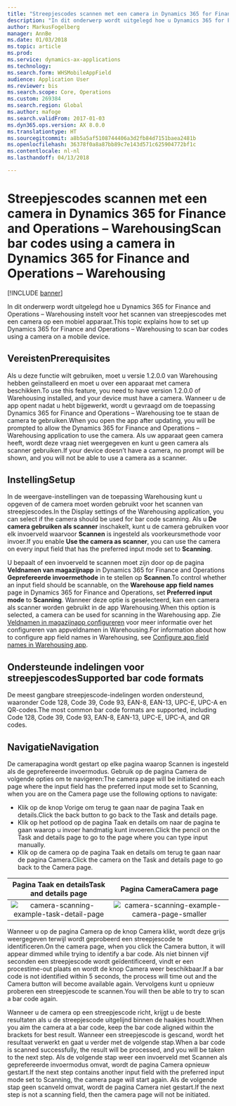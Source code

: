 ```yaml
---
title: "Streepjescodes scannen met een camera in Dynamics 365 for Finance and Operations – Warehousing"
description: "In dit onderwerp wordt uitgelegd hoe u Dynamics 365 for Finance and Operations – Warehousing instelt voor het scannen van streepjescodes met een camera op een mobiel apparaat."
author: MarkusFogelberg
manager: AnnBe
ms.date: 01/03/2018
ms.topic: article
ms.prod: 
ms.service: dynamics-ax-applications
ms.technology: 
ms.search.form: WHSMobileAppField
audience: Application User
ms.reviewer: bis
ms.search.scope: Core, Operations
ms.custom: 269384
ms.search.region: Global
ms.author: mafoge
ms.search.validFrom: 2017-01-03
ms.dyn365.ops.version: AX 8.0.0
ms.translationtype: HT
ms.sourcegitcommit: a8b5a5af5108744406a3d2fb84d7151baea2481b
ms.openlocfilehash: 36378f0a8a87bb89c7e143d571c625904772bf1c
ms.contentlocale: nl-nl
ms.lasthandoff: 04/13/2018

---
```


# <a name="scan-bar-codes-using-a-camera-in-dynamics-365-for-finance-and-operations--warehousing"></a><span data-ttu-id="7ca14-103">Streepjescodes scannen met een camera in Dynamics 365 for Finance and Operations – Warehousing</span><span class="sxs-lookup"><span data-stu-id="7ca14-103">Scan bar codes using a camera in Dynamics 365 for Finance and Operations – Warehousing</span></span>

[!INCLUDE [banner](../includes/banner.md)]

<span data-ttu-id="7ca14-104">In dit onderwerp wordt uitgelegd hoe u Dynamics 365 for Finance and Operations – Warehousing instelt voor het scannen van streepjescodes met een camera op een mobiel apparaat.</span><span class="sxs-lookup"><span data-stu-id="7ca14-104">This topic explains how to set up Dynamics 365 for Finance and Operations – Warehousing to scan bar codes using a camera on a mobile device.</span></span> 

## <a name="prerequisites"></a><span data-ttu-id="7ca14-105">Vereisten</span><span class="sxs-lookup"><span data-stu-id="7ca14-105">Prerequisites</span></span>
<span data-ttu-id="7ca14-106">Als u deze functie wilt gebruiken, moet u versie 1.2.0.0 van Warehousing hebben geïnstalleerd en moet u over een apparaat met camera beschikken.</span><span class="sxs-lookup"><span data-stu-id="7ca14-106">To use this feature, you need to have version 1.2.0.0 of Warehousing installed, and your device must have a camera.</span></span> <span data-ttu-id="7ca14-107">Wanneer u de app opent nadat u hebt bijgewerkt, wordt u gevraagd om de toepassing Dynamics 365 for Finance and Operations – Warehousing toe te staan de camera te gebruiken.</span><span class="sxs-lookup"><span data-stu-id="7ca14-107">When you open the app after updating, you will be prompted to allow the Dynamics 365 for Finance and Operations – Warehousing application to use the camera.</span></span> <span data-ttu-id="7ca14-108">Als uw apparaat geen camera heeft, wordt deze vraag niet weergegeven en kunt u geen camera als scanner gebruiken.</span><span class="sxs-lookup"><span data-stu-id="7ca14-108">If your device doesn’t have a camera, no prompt will be shown, and you will not be able to use a camera as a scanner.</span></span> 

## <a name="setup"></a><span data-ttu-id="7ca14-109">Instelling</span><span class="sxs-lookup"><span data-stu-id="7ca14-109">Setup</span></span>
<span data-ttu-id="7ca14-110">In de weergave-instellingen van de toepassing Warehousing kunt u opgeven of de camera moet worden gebruikt voor het scannen van streepjescodes.</span><span class="sxs-lookup"><span data-stu-id="7ca14-110">In the Display settings of the Warehousing application, you can select if the camera should be used for bar code scanning.</span></span> <span data-ttu-id="7ca14-111">Als u **De camera gebruiken als scanner** inschakelt, kunt u de camera gebruiken voor elk invoerveld waarvoor **Scannen** is ingesteld als voorkeursmethode voor invoer.</span><span class="sxs-lookup"><span data-stu-id="7ca14-111">If you enable **Use the camera as scanner**, you can use the camera on every input field that has the preferred input mode set to **Scanning**.</span></span> 

<span data-ttu-id="7ca14-112">U bepaalt of een invoerveld te scannen moet zijn door op de pagina **Veldnamen van magazijnapp** in Dynamics 365 for Finance and Operations **Geprefereerde invoermethode** in te stellen op **Scannen**.</span><span class="sxs-lookup"><span data-stu-id="7ca14-112">To control whether an input field should be scannable, on the **Warehouse app field names** page in Dynamics 365 for Finance and Operations, set **Preferred input mode** to **Scanning**.</span></span> <span data-ttu-id="7ca14-113">Wanneer deze optie is geselecteerd, kan een camera als scanner worden gebruikt in de app Warehousing.</span><span class="sxs-lookup"><span data-stu-id="7ca14-113">When this option is selected, a camera can be used for scanning in the Warehousing app.</span></span> <span data-ttu-id="7ca14-114">Zie [Veldnamen in magazijnapp configureren](https://docs.microsoft.com/en-us/dynamics365/unified-operations/supply-chain/warehousing/configure-app-field-names-priorities-warehouse) voor meer informatie over het configureren van appveldnamen in Warehousing.</span><span class="sxs-lookup"><span data-stu-id="7ca14-114">For information about how to configure app field names in Warehousing, see [Configure app field names in Warehousing app](https://docs.microsoft.com/en-us/dynamics365/unified-operations/supply-chain/warehousing/configure-app-field-names-priorities-warehouse).</span></span>

## <a name="supported-bar-code-formats"></a><span data-ttu-id="7ca14-115">Ondersteunde indelingen voor streepjescodes</span><span class="sxs-lookup"><span data-stu-id="7ca14-115">Supported bar code formats</span></span>
<span data-ttu-id="7ca14-116">De meest gangbare streepjescode-indelingen worden ondersteund, waaronder Code 128, Code 39, Code 93, EAN-8, EAN-13, UPC-E, UPC-A en QR-codes.</span><span class="sxs-lookup"><span data-stu-id="7ca14-116">The most common bar code formats are supported, including Code 128, Code 39, Code 93, EAN-8, EAN-13, UPC-E, UPC-A, and QR codes.</span></span> 

## <a name="navigation"></a><span data-ttu-id="7ca14-117">Navigatie</span><span class="sxs-lookup"><span data-stu-id="7ca14-117">Navigation</span></span>
<span data-ttu-id="7ca14-118">De camerapagina wordt gestart op elke pagina waarop Scannen is ingesteld als de geprefereerde invoermodus. Gebruik op de pagina Camera de volgende opties om te navigeren:</span><span class="sxs-lookup"><span data-stu-id="7ca14-118">The camera page will be initiated on each page where the input field has the preferred input mode set to Scanning, when you are on the Camera page use the following options to navigate:</span></span>
- <span data-ttu-id="7ca14-119">Klik op de knop Vorige om terug te gaan naar de pagina Taak en details.</span><span class="sxs-lookup"><span data-stu-id="7ca14-119">Click the back button to go back to the Task and details page.</span></span> 
- <span data-ttu-id="7ca14-120">Klik op het potlood op de pagina Taak en details om naar de pagina te gaan waarop u invoer handmatig kunt invoeren.</span><span class="sxs-lookup"><span data-stu-id="7ca14-120">Click the pencil on the Task and details page to go to the page where you can type input manually.</span></span>
- <span data-ttu-id="7ca14-121">Klik op de camera op de pagina Taak en details om terug te gaan naar de pagina Camera.</span><span class="sxs-lookup"><span data-stu-id="7ca14-121">Click the camera on the Task and details page to go back to the Camera page.</span></span> 

| <span data-ttu-id="7ca14-122">Pagina Taak en details</span><span class="sxs-lookup"><span data-stu-id="7ca14-122">Task and details page</span></span> | <span data-ttu-id="7ca14-123">Pagina Camera</span><span class="sxs-lookup"><span data-stu-id="7ca14-123">Camera page</span></span> | 
| :---------------------: | :--------------------: |
| ![camera-scanning-example-task-detail-page](./media/camera-scanning-example-task-detail-page50.png)          | ![camera-scanning-example-camera-page-smaller](./media/camera-scanning-example-camera-page50.png)          |

<span data-ttu-id="7ca14-126">Wanneer u op de pagina Camera op de knop Camera klikt, wordt deze grijs weergegeven terwijl wordt geprobeerd een streepjescode te identificeren.</span><span class="sxs-lookup"><span data-stu-id="7ca14-126">On the camera page, when you click the Camera button, it will appear dimmed while trying to identify a bar code.</span></span> <span data-ttu-id="7ca14-127">Als niet binnen vijf seconden een streepjescode wordt geïdentificeerd, vindt er een procestime-out plaats en wordt de knop Camera weer beschikbaar.</span><span class="sxs-lookup"><span data-stu-id="7ca14-127">If a bar code is not identified within 5 seconds, the process will time out and the Camera button will become available again.</span></span> <span data-ttu-id="7ca14-128">Vervolgens kunt u opnieuw proberen een streepjescode te scannen.</span><span class="sxs-lookup"><span data-stu-id="7ca14-128">You will then be able to try to scan a bar code again.</span></span>

<span data-ttu-id="7ca14-129">Wanneer u de camera op een streepjescode richt, krijgt u de beste resultaten als u de streepjescode uitgelijnd binnen de haakjes houdt.</span><span class="sxs-lookup"><span data-stu-id="7ca14-129">When you aim the camera at a bar code, keep the bar code aligned within the brackets for best result.</span></span> <span data-ttu-id="7ca14-130">Wanneer een streepjescode is gescand, wordt het resultaat verwerkt en gaat u verder met de volgende stap.</span><span class="sxs-lookup"><span data-stu-id="7ca14-130">When a bar code is scanned successfully, the result will be processed, and you will be taken to the next step.</span></span> <span data-ttu-id="7ca14-131">Als de volgende stap weer een invoerveld met Scannen als geprefereerde invoermodus omvat, wordt de pagina Camera opnieuw gestart.</span><span class="sxs-lookup"><span data-stu-id="7ca14-131">If the next step contains another input field with the preferred input mode set to Scanning, the camera page will start again.</span></span> <span data-ttu-id="7ca14-132">Als de volgende stap geen scanveld omvat, wordt de pagina Camera niet gestart.</span><span class="sxs-lookup"><span data-stu-id="7ca14-132">If the next step is not a scanning field, then the camera page will not be initiated.</span></span>


